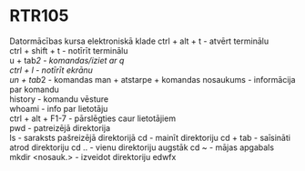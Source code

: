 # RTR105
Datormācības kursa elektroniskā klade
ctrl + alt + t - atvērt terminālu  
ctrl + shift + t - notīrīt terminālu  
u + tab*2 - komandas/iziet ar q  
ctrl + l - notīrīt ekrānu  
un + tab*2 - komandas
man + atstarpe + komandas nosaukums - informācija par komandu  
history - komandu vēsture  
whoami - info par lietotāju  
ctrl + alt + F1-7 - pārslēgties caur lietotājiem  
pwd - patreizējā direktorija  
ls - saraksts pašreizējā direktorijā
cd - mainīt direktoriju
cd + tab - saīsināti atrod direktoriju
cd .. - vienu direktoriju augstāk
cd ~ - mājas apgabals
mkdir <nosauk.> - izveidot direktoriju
edwfx
